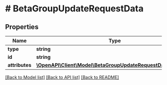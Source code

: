 # # BetaGroupUpdateRequestData

## Properties

Name | Type | Description | Notes
------------ | ------------- | ------------- | -------------
**type** | **string** |  | 
**id** | **string** |  | 
**attributes** | [**\OpenAPI\Client\Model\BetaGroupUpdateRequestDataAttributes**](BetaGroupUpdateRequestDataAttributes.md) |  | [optional] 

[[Back to Model list]](../../README.md#documentation-for-models) [[Back to API list]](../../README.md#documentation-for-api-endpoints) [[Back to README]](../../README.md)


